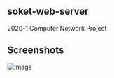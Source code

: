 ## soket-web-server
2020-1 Computer Network Project

## Screenshots
![image](https://user-images.githubusercontent.com/42709887/83846114-0bc0fb00-a745-11ea-95fb-49c55b8d5e91.png)
